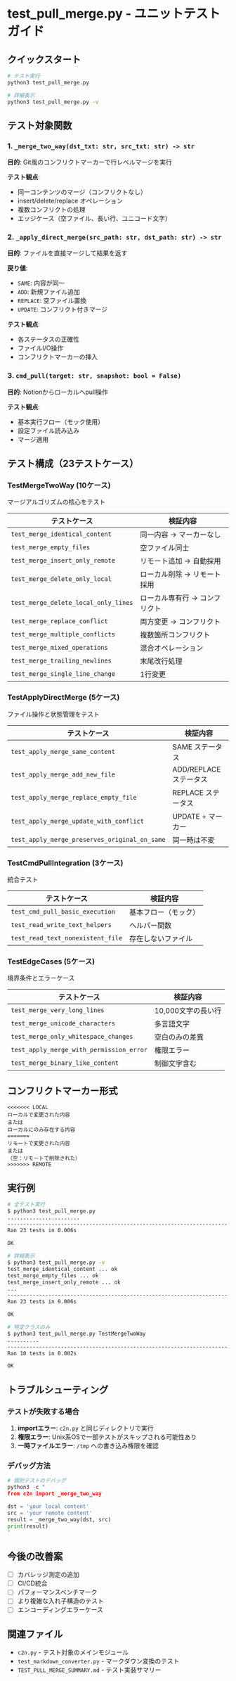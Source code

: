 # test_pull_merge.py - ユニットテストガイド

## クイックスタート

```bash
# テスト実行
python3 test_pull_merge.py

# 詳細表示
python3 test_pull_merge.py -v
```

## テスト対象関数

### 1. `_merge_two_way(dst_txt: str, src_txt: str) -> str`
**目的**: Git風のコンフリクトマーカーで行レベルマージを実行

**テスト観点**:
- 同一コンテンツのマージ（コンフリクトなし）
- insert/delete/replace オペレーション
- 複数コンフリクトの処理
- エッジケース（空ファイル、長い行、ユニコード文字）

### 2. `_apply_direct_merge(src_path: str, dst_path: str) -> str`
**目的**: ファイルを直接マージして結果を返す

**戻り値**:
- `SAME`: 内容が同一
- `ADD`: 新規ファイル追加
- `REPLACE`: 空ファイル置換
- `UPDATE`: コンフリクト付きマージ

**テスト観点**:
- 各ステータスの正確性
- ファイルI/O操作
- コンフリクトマーカーの挿入

### 3. `cmd_pull(target: str, snapshot: bool = False)`
**目的**: Notionからローカルへpull操作

**テスト観点**:
- 基本実行フロー（モック使用）
- 設定ファイル読み込み
- マージ適用

## テスト構成（23テストケース）

### TestMergeTwoWay (10ケース)
マージアルゴリズムの核心をテスト

| テストケース | 検証内容 |
|------------|---------|
| `test_merge_identical_content` | 同一内容 → マーカーなし |
| `test_merge_empty_files` | 空ファイル同士 |
| `test_merge_insert_only_remote` | リモート追加 → 自動採用 |
| `test_merge_delete_only_local` | ローカル削除 → リモート採用 |
| `test_merge_delete_local_only_lines` | ローカル専有行 → コンフリクト |
| `test_merge_replace_conflict` | 両方変更 → コンフリクト |
| `test_merge_multiple_conflicts` | 複数箇所コンフリクト |
| `test_merge_mixed_operations` | 混合オペレーション |
| `test_merge_trailing_newlines` | 末尾改行処理 |
| `test_merge_single_line_change` | 1行変更 |

### TestApplyDirectMerge (5ケース)
ファイル操作と状態管理をテスト

| テストケース | 検証内容 |
|------------|---------|
| `test_apply_merge_same_content` | SAME ステータス |
| `test_apply_merge_add_new_file` | ADD/REPLACE ステータス |
| `test_apply_merge_replace_empty_file` | REPLACE ステータス |
| `test_apply_merge_update_with_conflict` | UPDATE + マーカー |
| `test_apply_merge_preserves_original_on_same` | 同一時は不変 |

### TestCmdPullIntegration (3ケース)
統合テスト

| テストケース | 検証内容 |
|------------|---------|
| `test_cmd_pull_basic_execution` | 基本フロー（モック） |
| `test_read_write_text_helpers` | ヘルパー関数 |
| `test_read_text_nonexistent_file` | 存在しないファイル |

### TestEdgeCases (5ケース)
境界条件とエラーケース

| テストケース | 検証内容 |
|------------|---------|
| `test_merge_very_long_lines` | 10,000文字の長い行 |
| `test_merge_unicode_characters` | 多言語文字 |
| `test_merge_only_whitespace_changes` | 空白のみの差異 |
| `test_apply_merge_with_permission_error` | 権限エラー |
| `test_merge_binary_like_content` | 制御文字含む |

## コンフリクトマーカー形式

```
<<<<<<< LOCAL
ローカルで変更された内容
または
ローカルにのみ存在する内容
=======
リモートで変更された内容
または
（空：リモートで削除された）
>>>>>>> REMOTE
```

## 実行例

```bash
# 全テスト実行
$ python3 test_pull_merge.py
.......................
----------------------------------------------------------------------
Ran 23 tests in 0.006s

OK

# 詳細表示
$ python3 test_pull_merge.py -v
test_merge_identical_content ... ok
test_merge_empty_files ... ok
test_merge_insert_only_remote ... ok
...
----------------------------------------------------------------------
Ran 23 tests in 0.006s

OK

# 特定クラスのみ
$ python3 test_pull_merge.py TestMergeTwoWay
..........
----------------------------------------------------------------------
Ran 10 tests in 0.002s

OK
```

## トラブルシューティング

### テストが失敗する場合

1. **importエラー**: `c2n.py` と同じディレクトリで実行
2. **権限エラー**: Unix系OSで一部テストがスキップされる可能性あり
3. **一時ファイルエラー**: `/tmp` への書き込み権限を確認

### デバッグ方法

```python
# 個別テストのデバッグ
python3 -c "
from c2n import _merge_two_way

dst = 'your local content'
src = 'your remote content'
result = _merge_two_way(dst, src)
print(result)
"
```

## 今後の改善案

- [ ] カバレッジ測定の追加
- [ ] CI/CD統合
- [ ] パフォーマンスベンチマーク
- [ ] より複雑な入れ子構造のテスト
- [ ] エンコーディングエラーケース

## 関連ファイル

- `c2n.py` - テスト対象のメインモジュール
- `test_markdown_converter.py` - マークダウン変換のテスト
- `TEST_PULL_MERGE_SUMMARY.md` - テスト実装サマリー
